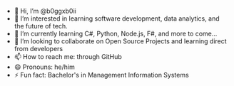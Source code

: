 - 👋 Hi, I’m @b0ggxb0ii
- 👀 I’m interested in learning software development, data analytics, and the future of tech.
- 🌱 I’m currently learning C#, Python, Node.js, F#, and more to come...
- 💞️ I’m looking to collaborate on Open Source Projects and learning direct from developers
- 📫 How to reach me: through GitHub
- 😄 Pronouns: he/him
- ⚡ Fun fact: Bachelor's in Management Information Systems

<!---
b0ggxb0ii/b0ggxb0ii is a ✨ special ✨ repository because its `README.md` (this file) appears on your GitHub profile.
You can click the Preview link to take a look at your changes.
--->
